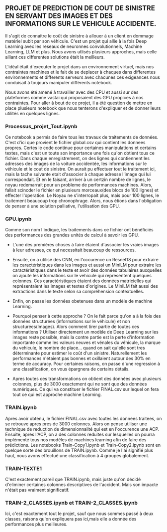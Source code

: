 ## PROJET DE PREDICTION DE COUT DE SINISTRE EN SERVANT DES IMAGES ET DES INFORMATIONS SUR LE VEHICULE ACCIDENTE.

Il s'agit de connaitre le coût de sinistre à allouer à un client en dommage matériel subit par son véhicule.
C'est un projet qui allie à la fois Deep Learning avec les reseaux de neuronnes convolutionnels, Machine Learning, LLM et plus.
Nous avons utlisés plusieurs approches, mais celle alliant ces differentes solutions était la meilleurs.

L'idéal était d'executer le projet dans un environnement virtuel, mais nos contraintes machines et le fait de se deplacer à chaques 
dans differentes environnements et differents serveurs avec chacunes ces exigeances nous conduisait à toujours manipuler différents notebook.

Nous avons été amené à travailler avec des CPU et aussi sur des plateformes comme vastai qui proposaient des GPU propices à nos contraintes.
Pour aller à bout de ce projet, il a été question de mettre en place plusieurs notebook que nous tenterons d'expliquer et de donner leurs utilités en quelques lignes.

### Processus_projet_Tout.ipynb

Ce notebook a permis de faire tous les travaux de traitements de données. C'est d'ici que provient le fichier global.csv qui contient les donnees propres. 
Certes le code continue pour certaines manipulations et certains textes, mais c'est un toute son importance une fois qu'on obtient tous ce fichier.
Dans chaque enregistrement, on des lignes qui contiennent les adresses des images de la voiture accidentée, les informations sur le véhicule et le cout de sinistre.
On aurait pu effectuer tout le traitement ici, mais la tache suivante etait d'associer à chaque adresse l'image qui lui correspondait. Et en le faisant, arriver à un certzin nombre de lignes, le noyau redemarrait pour un probleme de performances machines. Alors, fallait scincder le fichier en plusieurs morceaux(des blocs de 100 lignes) et effecter
l'operation. Le Noyau ne s'interropait plus, mais pour 100 lignes, le traitement beaucoup trop chronophrage. Alors, nous étions dans l'obligation de penser à une solution palliative, l'utilisation des GPU.

### GPU.ipynb

Comme son nom l'indique, les traitements dans ce fichier ont bénéficiés des performances des grandes unités de calcul à savoir les GPU. 
- L'une des premières choses à faire étaient d'associer les vraies images à leur adresses, ce qui necessitait beaucoup de ressources. 
- Ensuite, on a utilisé des CNN, en l'occurence un Resnet18 pour extraire les caractéristiques dans les images et aussi un MiniLM pour extraire les caractéristiques dans le texte et avoir des données tabulaires auxquelles on ajoute les informations sur le vehicule qui representent quelques colonnes. Ces caractéristiques étaient des données matricielles qui représentaient les images et textes d'origines. Le MiniLM fait aussi des extractions dans le texte selon sa compréhension contextuelles.
- Enfin, on passe les données obetenues dans un modèle de machine Learning.


- Pourquoi penser à cette approche ?
On le fait parce qu'on a à la fois des données structurées (informations sur le véhicule) et non structurées(Images). Alors comment tirer partie de toutes ces informations ?
Utiliser directement un modèle de Deep Learning sur les images reste possible, mais la contre partie est la perte d'information importante comme les valeurs neuves et vénales du véhicule, la marque du vehicule, le nombre de place... quand on sait qu'elle sont tres déterminante pour estimer le coût d'un sinistre. Naturellement les performances n'étaient pas bonnes et oxillaient autour des 30% en terme de accuracy.
Pour certaines raisons, on passe d'une regression à une classification, on vous épargnera de certains détails.
- Apres toutes ces transformations on obtient des données avec plusieurs colonnes, plus de 3000 exactement qui ne sont que des données numériques. Ce qui va constituer le 
fichier FINAL.csv sur lequel on fera tout ce qui est approche machine Learning.

### TRAIN.ipynb

Apres avoir obtenu, le fichier FINAL.csv avec toutes les donnees traitees, on se retrouve apres pres de 3000 colonnes. Alors on pense utiliser une technique de reduction de dimensionnalité qui est en l'occurence une ACP.
Ensuite, apres l'ACP, on a des colonnes reduites sur lesquelles on pourra implémenté tous nos modèles de machines learning afin de faire des prédictions. 
Les notebooks Train-Copy1.ipynb et Train-Copy2.ipynb sont en quelque sorte des brouillons de  TRAIN.ipynb.
Comme je l'ai signifié plus haut, nous avons effectué une classification à 4 groupes globalement. 

### TRAIN-TEXTE1
C'est exactement pareil que TRAIN.ipynb, mais juste qu'on décidé d'eliminer certaines colonnes descriptives de l'accident. Mais son impacte n'était pas vraiment significatif.

### TRAIN-2_CLASSES.ipynb et TRAIN-2_CLASSES.ipynb
Ici, c'est exactement tout le projet, sauf que nous sommes passé à deux classes, raisons qu'on expliquera pas ici,mais elle a donnée des performances plus meilleures.
